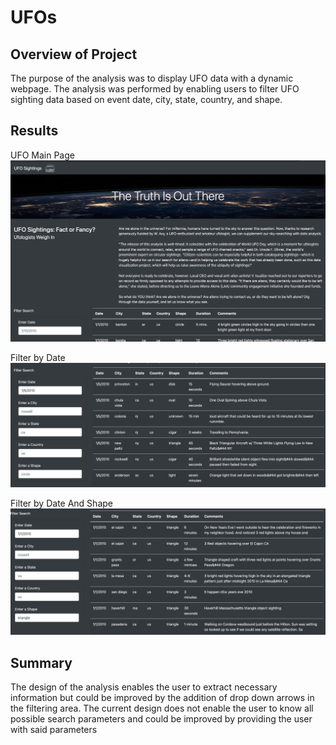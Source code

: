 # UFOs

## Overview of Project
The purpose of the analysis was to display UFO data with a dynamic webpage. The analysis was performed by enabling users to filter UFO sighting data based on event date, city, state, country, and shape.

## Results

UFO Main Page<br>
<img src="https://github.com/ChrisBarton107/UFOs/blob/main/static/images/UFO_main.png" alt="drawing" width="1000"/>

Filter by Date<br>
<img src="https://github.com/ChrisBarton107/UFOs/blob/main/static/images/UFO_date_filter.png" alt="drawing" width="1000"/>

Filter by Date And Shape<br>
<img src="https://github.com/ChrisBarton107/UFOs/blob/main/static/images/UFO_date_shape.png" alt="drawing" width="1000"/>


## Summary
The design of the analysis enables the user to extract necessary information but could be improved by the addition of drop down arrows in the filtering area. The current design does not enable the user to know all possible search parameters and could be improved by providing the user with said parameters
